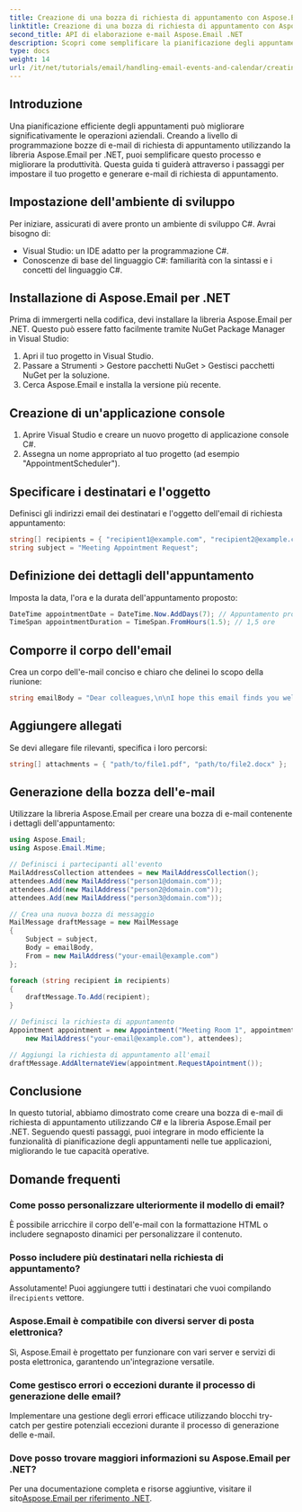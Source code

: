 ```yaml
---
title: Creazione di una bozza di richiesta di appuntamento con Aspose.Email per .NET
linktitle: Creazione di una bozza di richiesta di appuntamento con Aspose.Email per .NET
second_title: API di elaborazione e-mail Aspose.Email .NET
description: Scopri come semplificare la pianificazione degli appuntamenti nella tua azienda generando a livello di programmazione bozze di e-mail di richiesta di appuntamento utilizzando la libreria Aspose.Email per .NET.
type: docs
weight: 14
url: /it/net/tutorials/email/handling-email-events-and-calendar/creating-draft-appointment-request/
---
```

## Introduzione

Una pianificazione efficiente degli appuntamenti può migliorare significativamente le operazioni aziendali. Creando a livello di programmazione bozze di e-mail di richiesta di appuntamento utilizzando la libreria Aspose.Email per .NET, puoi semplificare questo processo e migliorare la produttività. Questa guida ti guiderà attraverso i passaggi per impostare il tuo progetto e generare e-mail di richiesta di appuntamento.

## Impostazione dell'ambiente di sviluppo

Per iniziare, assicurati di avere pronto un ambiente di sviluppo C#. Avrai bisogno di:

- Visual Studio: un IDE adatto per la programmazione C#.
- Conoscenze di base del linguaggio C#: familiarità con la sintassi e i concetti del linguaggio C#.

## Installazione di Aspose.Email per .NET

Prima di immergerti nella codifica, devi installare la libreria Aspose.Email per .NET. Questo può essere fatto facilmente tramite NuGet Package Manager in Visual Studio:

1. Apri il tuo progetto in Visual Studio.
2. Passare a Strumenti > Gestore pacchetti NuGet > Gestisci pacchetti NuGet per la soluzione.
3. Cerca Aspose.Email e installa la versione più recente.

## Creazione di un'applicazione console

1. Aprire Visual Studio e creare un nuovo progetto di applicazione console C#.
2. Assegna un nome appropriato al tuo progetto (ad esempio "AppointmentScheduler").

## Specificare i destinatari e l'oggetto

Definisci gli indirizzi email dei destinatari e l'oggetto dell'email di richiesta appuntamento:

```csharp
string[] recipients = { "recipient1@example.com", "recipient2@example.com" };
string subject = "Meeting Appointment Request";
```

## Definizione dei dettagli dell'appuntamento

Imposta la data, l'ora e la durata dell'appuntamento proposto:

```csharp
DateTime appointmentDate = DateTime.Now.AddDays(7); // Appuntamento programmato per una settimana da adesso
TimeSpan appointmentDuration = TimeSpan.FromHours(1.5); // 1,5 ore
```

## Comporre il corpo dell'email

Crea un corpo dell'e-mail conciso e chiaro che delinei lo scopo della riunione:

```csharp
string emailBody = "Dear colleagues,\n\nI hope this email finds you well. I would like to request a meeting to discuss our upcoming project. Please let me know your availability.\n\nBest regards,\n[Your Name]";
```

## Aggiungere allegati

Se devi allegare file rilevanti, specifica i loro percorsi:

```csharp
string[] attachments = { "path/to/file1.pdf", "path/to/file2.docx" };
```

## Generazione della bozza dell'e-mail

Utilizzare la libreria Aspose.Email per creare una bozza di e-mail contenente i dettagli dell'appuntamento:

```csharp
using Aspose.Email;
using Aspose.Email.Mime;

// Definisci i partecipanti all'evento
MailAddressCollection attendees = new MailAddressCollection();
attendees.Add(new MailAddress("person1@domain.com"));
attendees.Add(new MailAddress("person2@domain.com"));
attendees.Add(new MailAddress("person3@domain.com"));

// Crea una nuova bozza di messaggio
MailMessage draftMessage = new MailMessage
{
    Subject = subject,
    Body = emailBody,
    From = new MailAddress("your-email@example.com")
};

foreach (string recipient in recipients)
{
    draftMessage.To.Add(recipient);
}

// Definisci la richiesta di appuntamento
Appointment appointment = new Appointment("Meeting Room 1", appointmentDate, appointmentDate + appointmentDuration, 
    new MailAddress("your-email@example.com"), attendees);

// Aggiungi la richiesta di appuntamento all'email
draftMessage.AddAlternateView(appointment.RequestApointment());
```

## Conclusione

In questo tutorial, abbiamo dimostrato come creare una bozza di e-mail di richiesta di appuntamento utilizzando C# e la libreria Aspose.Email per .NET. Seguendo questi passaggi, puoi integrare in modo efficiente la funzionalità di pianificazione degli appuntamenti nelle tue applicazioni, migliorando le tue capacità operative.

## Domande frequenti

### Come posso personalizzare ulteriormente il modello di email?

È possibile arricchire il corpo dell'e-mail con la formattazione HTML o includere segnaposto dinamici per personalizzare il contenuto.

### Posso includere più destinatari nella richiesta di appuntamento?

 Assolutamente! Puoi aggiungere tutti i destinatari che vuoi compilando il`recipients` vettore.

### Aspose.Email è compatibile con diversi server di posta elettronica?

Sì, Aspose.Email è progettato per funzionare con vari server e servizi di posta elettronica, garantendo un'integrazione versatile.

### Come gestisco errori o eccezioni durante il processo di generazione delle email?

Implementare una gestione degli errori efficace utilizzando blocchi try-catch per gestire potenziali eccezioni durante il processo di generazione delle e-mail.

### Dove posso trovare maggiori informazioni su Aspose.Email per .NET?

 Per una documentazione completa e risorse aggiuntive, visitare il sito[Aspose.Email per riferimento .NET](https://reference.aspose.com/email/net/).